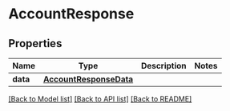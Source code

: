 # AccountResponse

## Properties
Name | Type | Description | Notes
------------ | ------------- | ------------- | -------------
**data** | [**AccountResponseData**](AccountResponseData.md) |  | 

[[Back to Model list]](../README.md#documentation-for-models) [[Back to API list]](../README.md#documentation-for-api-endpoints) [[Back to README]](../README.md)

